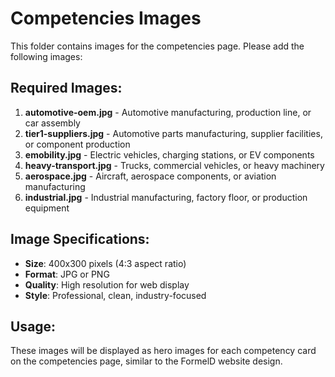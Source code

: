# Competencies Images

This folder contains images for the competencies page. Please add the following images:

## Required Images:

1. **automotive-oem.jpg** - Automotive manufacturing, production line, or car assembly
2. **tier1-suppliers.jpg** - Automotive parts manufacturing, supplier facilities, or component production
3. **emobility.jpg** - Electric vehicles, charging stations, or EV components
4. **heavy-transport.jpg** - Trucks, commercial vehicles, or heavy machinery
5. **aerospace.jpg** - Aircraft, aerospace components, or aviation manufacturing
6. **industrial.jpg** - Industrial manufacturing, factory floor, or production equipment

## Image Specifications:
- **Size**: 400x300 pixels (4:3 aspect ratio)
- **Format**: JPG or PNG
- **Quality**: High resolution for web display
- **Style**: Professional, clean, industry-focused

## Usage:
These images will be displayed as hero images for each competency card on the competencies page, similar to the FormelD website design.
